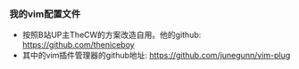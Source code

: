 ### 我的vim配置文件
* 按照B站UP主TheCW的方案改造自用。他的github: https://github.com/theniceboy
* 其中的vim插件管理器的github地址: https://github.com/junegunn/vim-plug
